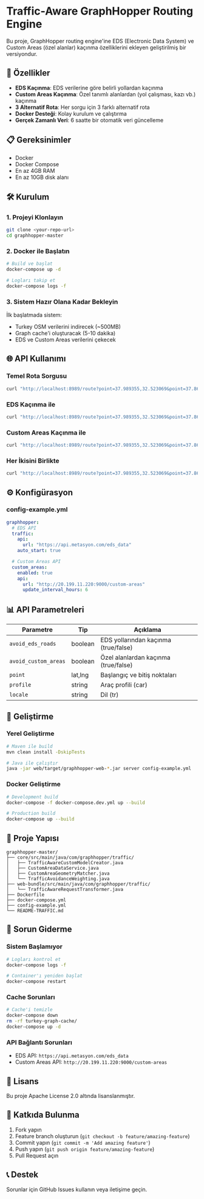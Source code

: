 # Traffic-Aware GraphHopper Routing Engine

Bu proje, GraphHopper routing engine'ine EDS (Electronic Data System) ve Custom Areas (özel alanlar) kaçınma özelliklerini ekleyen geliştirilmiş bir versiyondur.

## 🚀 Özellikler

- **EDS Kaçınma**: EDS verilerine göre belirli yollardan kaçınma
- **Custom Areas Kaçınma**: Özel tanımlı alanlardan (yol çalışması, kazı vb.) kaçınma
- **3 Alternatif Rota**: Her sorgu için 3 farklı alternatif rota
- **Docker Desteği**: Kolay kurulum ve çalıştırma
- **Gerçek Zamanlı Veri**: 6 saatte bir otomatik veri güncelleme

## 📋 Gereksinimler

- Docker
- Docker Compose
- En az 4GB RAM
- En az 10GB disk alanı

## 🛠️ Kurulum

### 1. Projeyi Klonlayın
```bash
git clone <your-repo-url>
cd graphhopper-master
```

### 2. Docker ile Başlatın
```bash
# Build ve başlat
docker-compose up -d

# Logları takip et
docker-compose logs -f
```

### 3. Sistem Hazır Olana Kadar Bekleyin
İlk başlatmada sistem:
- Turkey OSM verilerini indirecek (~500MB)
- Graph cache'i oluşturacak (5-10 dakika)
- EDS ve Custom Areas verilerini çekecek

## 🌐 API Kullanımı

### Temel Rota Sorgusu
```bash
curl "http://localhost:8989/route?point=37.989355,32.523069&point=37.860192,32.547872&profile=car&locale=tr&points_encoded=false"
```

### EDS Kaçınma ile
```bash
curl "http://localhost:8989/route?point=37.989355,32.523069&point=37.860192,32.547872&profile=car&avoid_eds_roads=true&locale=tr&points_encoded=false"
```

### Custom Areas Kaçınma ile
```bash
curl "http://localhost:8989/route?point=37.989355,32.523069&point=37.860192,32.547872&profile=car&avoid_custom_areas=true&locale=tr&points_encoded=false"
```

### Her İkisini Birlikte
```bash
curl "http://localhost:8989/route?point=37.989355,32.523069&point=37.860192,32.547872&profile=car&avoid_eds_roads=true&avoid_custom_areas=true&locale=tr&points_encoded=false"
```

## ⚙️ Konfigürasyon

### config-example.yml
```yaml
graphhopper:
  # EDS API
  traffic:
    api:
      url: "https://api.metasyon.com/eds_data"
    auto_start: true

  # Custom Areas API
  custom_areas:
    enabled: true
    api:
      url: "http://20.199.11.220:9000/custom-areas"
      update_interval_hours: 6
```

## 📊 API Parametreleri

| Parametre | Tip | Açıklama |
|-----------|-----|----------|
| `avoid_eds_roads` | boolean | EDS yollarından kaçınma (true/false) |
| `avoid_custom_areas` | boolean | Özel alanlardan kaçınma (true/false) |
| `point` | lat,lng | Başlangıç ve bitiş noktaları |
| `profile` | string | Araç profili (car) |
| `locale` | string | Dil (tr) |

## 🔧 Geliştirme

### Yerel Geliştirme
```bash
# Maven ile build
mvn clean install -DskipTests

# Java ile çalıştır
java -jar web/target/graphhopper-web-*.jar server config-example.yml
```

### Docker Geliştirme
```bash
# Development build
docker-compose -f docker-compose.dev.yml up --build

# Production build
docker-compose up --build
```

## 📁 Proje Yapısı

```
graphhopper-master/
├── core/src/main/java/com/graphhopper/traffic/
│   ├── TrafficAwareCustomModelCreator.java
│   ├── CustomAreaDataService.java
│   ├── CustomAreaGeometryMatcher.java
│   └── TrafficAvoidanceWeighting.java
├── web-bundle/src/main/java/com/graphhopper/traffic/
│   └── TrafficAwareRequestTransformer.java
├── Dockerfile
├── docker-compose.yml
├── config-example.yml
└── README-TRAFFIC.md
```

## 🐛 Sorun Giderme

### Sistem Başlamıyor
```bash
# Logları kontrol et
docker-compose logs -f

# Container'ı yeniden başlat
docker-compose restart
```

### Cache Sorunları
```bash
# Cache'i temizle
docker-compose down
rm -rf turkey-graph-cache/
docker-compose up -d
```

### API Bağlantı Sorunları
- EDS API: `https://api.metasyon.com/eds_data`
- Custom Areas API: `http://20.199.11.220:9000/custom-areas`

## 📝 Lisans

Bu proje Apache License 2.0 altında lisanslanmıştır.

## 🤝 Katkıda Bulunma

1. Fork yapın
2. Feature branch oluşturun (`git checkout -b feature/amazing-feature`)
3. Commit yapın (`git commit -m 'Add amazing feature'`)
4. Push yapın (`git push origin feature/amazing-feature`)
5. Pull Request açın

## 📞 Destek

Sorunlar için GitHub Issues kullanın veya iletişime geçin. 